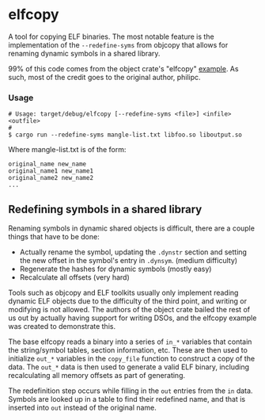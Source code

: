 # elfcopy

A tool for copying ELF binaries. The most notable feature is the implementation
of the `--redefine-syms` from objcopy that allows for renaming dynamic symbols
in a shared library.

99% of this code comes from the object crate's "elfcopy"
[example](https://github.com/gimli-rs/object/blob/master/crates/examples/src/bin/elfcopy.rs).
As such, most of the credit goes to the original author, philipc.

### Usage

```
# Usage: target/debug/elfcopy [--redefine-syms <file>] <infile> <outfile>
#
$ cargo run --redefine-syms mangle-list.txt libfoo.so liboutput.so
```

Where mangle-list.txt is of the form:
```
original_name new_name
original_name1 new_name1
original_name2 new_name2
...
```

## Redefining symbols in a shared library

Renaming symbols in dynamic shared objects is difficult, there are a couple
things that have to be done:
* Actually rename the symbol, updating the `.dynstr` section and setting the
  new offset in the symbol's entry in `.dynsym`. (medium difficulty)
* Regenerate the hashes for dynamic symbols (mostly easy)
* Recalculate all offsets (very hard)

Tools such as objcopy and ELF toolkits usually only implement reading dynamic
ELF objects due to the difficulty of the third point, and writing or modifying
is not allowed. The authors of the object crate bailed the rest of us out by
actually having support for writing DSOs, and the elfcopy example was created
to demonstrate this.

The base elfcopy reads a binary into a series of `in_*` variables that contain
the string/symbol tables, section information, etc. These are then used to initialize
`out_*` variables in the `copy_file` function to construct a copy of the data. The
`out_*` data is then used to generate a valid ELF binary, including recalculating
all memory offsets as part of generating.

The redefinition step occurs while filling in the `out` entries from the `in` data.
Symbols are looked up in a table to find their redefined name, and that is
inserted into `out` instead of the original name.
